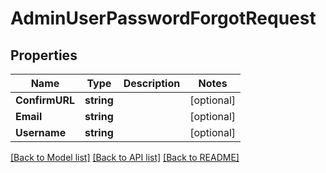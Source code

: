 # AdminUserPasswordForgotRequest

## Properties

Name | Type | Description | Notes
------------ | ------------- | ------------- | -------------
**ConfirmURL** | **string** |  | [optional] 
**Email** | **string** |  | [optional] 
**Username** | **string** |  | [optional] 

[[Back to Model list]](../README.md#documentation-for-models) [[Back to API list]](../README.md#documentation-for-api-endpoints) [[Back to README]](../README.md)



